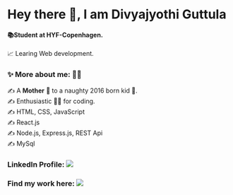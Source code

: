 # Hey there 👋, I am Divyajyothi Guttula

<h4> 📚Student at HYF-Copenhagen.</h4>

<p> 📈 Learing Web development. </p>

<h3>✨ More about me: 🙋‍♀️</h3>

  <p>✍ A <strong>Mother</strong> 👩 to a naughty 2016 born kid 🧒.<br/>
  ✍ Enthusiastic 👩‍💻 for coding. <br/>
   ✍ HTML, CSS, JavaScript <br/>
    ✍ React.js </br>
   ✍ Node.js, Express.js, REST Api <br/>
    ✍ MySql<br/>
  </p>
    
<h3> LinkedIn Profile: <a href="https://www.linkedin.com/in/divyajyothi-guttula-0b34a2146"> <img src="https://img.icons8.com/fluency/30/000000/linkedin.png"/> </a></h3>
<h3>Find my work here: <a href="https://github.com/Divyajg?tab=repositories"><img src="https://img.icons8.com/ios-glyphs/30/000000/github.png"/> <a/></h3>
